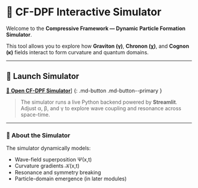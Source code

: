 # 🌌 CF-DPF Interactive Simulator

Welcome to the **Compressive Framework — Dynamic Particle Formation Simulator**.

This tool allows you to explore how **Graviton (γ)**, **Chronon (χ)**, and **Cognon (κ)** fields interact to form curvature and quantum domains.

---

## 🧩 Launch Simulator

[🚀 **Open CF-DPF Simulator**](https://[(http://localhost:8501))] {: .md-button .md-button--primary }

> The simulator runs a live Python backend powered by **Streamlit**.  
> Adjust α, β, and γ to explore wave coupling and resonance across space-time.

---

### 🧠 About the Simulator

The simulator dynamically models:
- Wave-field superposition Ψ(x,t)
- Curvature gradients 𝒦(x,t)
- Resonance and symmetry breaking
- Particle-domain emergence (in later modules)
